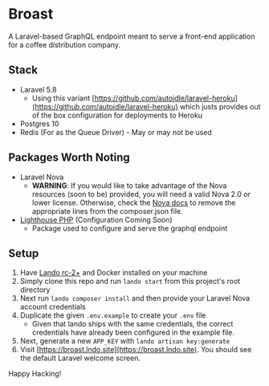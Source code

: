 # Broast

A Laravel-based GraphQL endpoint meant to serve a front-end application for a coffee distribution company.

## Stack
* Laravel 5.8
  * Using this variant [https://github.com/autoidle/laravel-heroku](https://github.com/autoidle/laravel-heroku) which justs provides out of the box configuration for deployments to Heroku
* Postgres 10
* Redis (For as the Queue Driver) - May or may not be used

## Packages Worth Noting
* Laravel Nova
  * __WARNING__: If you would like to take advantage of the Nova resources (soon to be) provided, you will need a valid Nova 2.0 or lower license. Otherwise, check the [Nova docs](https://nova.laravel.com/docs/2.0/installation.html#installing-nova-via-composer) to remove the appropriate lines from the composer.json file.
* [Lighthouse PHP](https://lighthouse-php.com/) (Configuration Coming Soon)
  * Package used to configure and serve the graphql endpoint

## Setup
1. Have [Lando rc-2+](https://docs.devwithlando.io/installation/system-requirements.html) and Docker installed on your machine
2. Simply clone this repo and run `lando start` from this project's root directory
3. Next run `lando composer install` and then provide your Laravel Nova account credentials
3. Duplicate the given `.env.example` to create your `.env` file
    * Given that lando ships with the same credentials, the correct credentials have already been configured in the example file.
4. Next, generate a new `APP_KEY` with `lando artisan key:generate`
5. Visit [https://broast.lndo.site](https://broast.lndo.site). You should see the default Laravel welcome screen.

Happy Hacking!